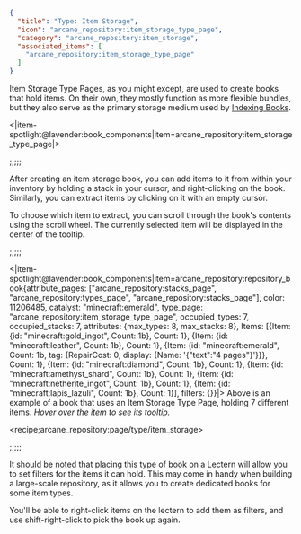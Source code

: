```json
{
  "title": "Type: Item Storage",
  "icon": "arcane_repository:item_storage_type_page",
  "category": "arcane_repository:item_storage",
  "associated_items": [
    "arcane_repository:item_storage_type_page"
  ]
}
```

Item Storage Type Pages, as you might except, are used to create books that hold items.
On their own, they mostly function as more flexible bundles, 
but they also serve as the primary storage medium used by [Indexing Books](^arcane_repository:indexing/indexing_type_page).


<|item-spotlight@lavender:book_components|item=arcane_repository:item_storage_type_page|>

;;;;;

After creating an item storage book, you can add items to it from within your 
inventory by holding a stack in your cursor, and right-clicking on the book.
Similarly, you can extract items by clicking on it with an empty cursor.


To choose which item to extract, you can scroll through the book's contents using the scroll wheel.
The currently selected item will be displayed in the center of the tooltip.

;;;;;

<|item-spotlight@lavender:book_components|item=arcane_repository:repository_book{attribute_pages: ["arcane_repository:stacks_page"\, "arcane_repository:types_page"\, "arcane_repository:stacks_page"]\, color: 11206485\, catalyst: "minecraft:emerald"\, type_page: "arcane_repository:item_storage_type_page"\, occupied_types: 7\, occupied_stacks: 7\, attributes: {max_types: 8\, max_stacks: 8}\, Items: [{Item: {id: "minecraft:gold_ingot"\, Count: 1b}\, Count: 1}\, {Item: {id: "minecraft:leather"\, Count: 1b}\, Count: 1}\, {Item: {id: "minecraft:emerald"\, Count: 1b\, tag: {RepairCost: 0\, display: {Name: '{"text":"4 pages"}'}}}\, Count: 1}\, {Item: {id: "minecraft:diamond"\, Count: 1b}\, Count: 1}\, {Item: {id: "minecraft:amethyst_shard"\, Count: 1b}\, Count: 1}\, {Item: {id: "minecraft:netherite_ingot"\, Count: 1b}\, Count: 1}\, {Item: {id: "minecraft:lapis_lazuli"\, Count: 1b}\, Count: 1}]\, filters: {}}|>
Above is an example of a book that uses an Item Storage Type Page, holding 7 different items. 
*Hover over the item to see its tooltip.*

<recipe;arcane_repository:page/type/item_storage>

;;;;;

It should be noted that placing this type of book on a Lectern will allow you to set filters for the items it can hold.
This may come in handy when building a large-scale repository,
as it allows you to create dedicated books for some item types.


You'll be able to right-click items on the lectern to add them as filters,
and use shift-right-click to pick the book up again.
